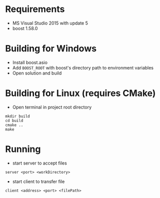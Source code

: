 # Requirements
- MS Visual Studio 2015 with update 5
- boost 1.58.0

# Building for Windows
- Install boost.asio
- Add `BOOST_ROOT` with boost's directory path to environment variables
- Open solution and build

# Building for Linux (requires CMake)
- Open terminal in project root directory
```
mkdir build
cd build
cmake ..
make
```

# Running
- start server to accept files
```
server <port> <workDirectory>
```
- start client to transfer file
```
client <address> <port> <filePath>
```

